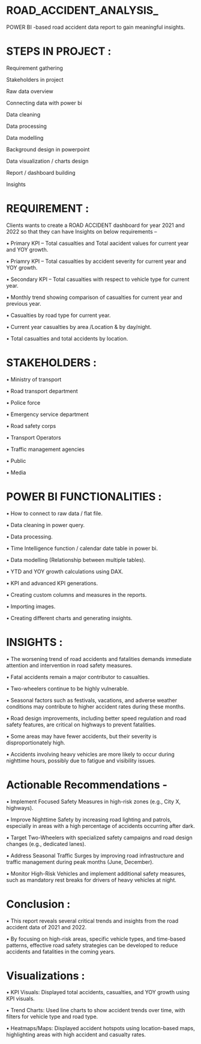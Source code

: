 # ROAD_ACCIDENT_ANALYSIS_
POWER BI -based road accident data report to gain meaningful insights.


# STEPS IN PROJECT :

Requirement gathering

Stakeholders in project

Raw data overview

Connecting data with power bi

Data cleaning

Data processing

Data modelling

Background design in powerpoint

Data visualization / charts design

Report / dashboard building

Insights

# REQUIREMENT :

Clients wants to create a ROAD ACCIDENT dashboard for year 2021 and 2022 
so that they can have Insights on below requirements –

• Primary KPI – Total casualties and Total aacident values for current year and YOY growth.

• Priamry KPI – Total casualties by accident severity for current year and YOY growth.

• Secondary KPI – Total casualties with respect to vehicle type for current year.

• Monthly trend showing comparison of casualties for current year and previous year.

• Casualties by road type for current year.

• Current year casualties by area /Location & by day/night.

• Total casualties and total accidents by location.

# STAKEHOLDERS : 

• Ministry of transport

• Road transport department

• Police force

• Emergency service department

• Road safety corps

• Transport Operators

• Traffic management agencies

• Public

• Media

# POWER BI FUNCTIONALITIES :

• How to connect to raw data / flat file.

• Data cleaning in power query.

• Data processing.

• Time Intelligence function / calendar date table in power bi.

• Data modelling (Relationship between multiple tables).

• YTD and YOY growth calculations using DAX.

• KPI and advanced KPI generations.

• Creating custom columns and measures in the reports.

• Importing images.

• Creating different charts and generating insights.

# INSIGHTS :

• The worsening trend of road accidents and fatalities demands immediate attention and 
intervention in road safety measures.

• Fatal accidents remain a major contributor to casualties.

• Two-wheelers continue to be highly vulnerable.

• Seasonal factors such as festivals, vacations, and adverse weather conditions may 
contribute to higher accident rates during these months.

• Road design improvements, including better speed regulation and road safety features, are critical 
on highways to prevent fatalities.

• Some areas may have fewer accidents, but their severity is disproportionately high. 

• Accidents involving heavy vehicles are more likely to occur during nighttime hours, possibly due to 
fatigue and visibility issues. 


# Actionable Recommendations -

• Implement Focused Safety Measures in high-risk zones (e.g., City X, highways).

• Improve Nighttime Safety by increasing road lighting and patrols, especially in 
areas with a high percentage of accidents occurring after dark.

• Target Two-Wheelers with specialized safety campaigns and road design changes (e.g., dedicated lanes).

• Address Seasonal Traffic Surges by improving road infrastructure and traffic
management during peak months (June, December).

• Monitor High-Risk Vehicles and implement additional safety measures, such as mandatory 
rest breaks for drivers of heavy vehicles at night.


# Conclusion :

• This report reveals several critical trends and insights from the road accident data 
of 2021 and 2022.

• By focusing on high-risk areas, specific vehicle types, and time-based patterns,
effective road safety strategies can be developed to reduce accidents and fatalities in 
the coming years.


# Visualizations :

• KPI Visuals: Displayed total accidents, casualties, and YOY growth using KPI visuals.

• Trend Charts: Used line charts to show accident trends over time, with filters for vehicle type and road type.

• Heatmaps/Maps: Displayed accident hotspots using location-based maps, highlighting areas with high accident and casualty rates.

